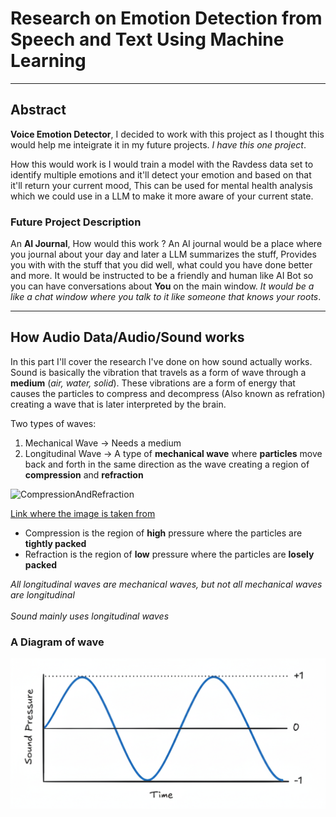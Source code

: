 # Research on Emotion Detection from Speech and Text Using Machine Learning

---

## Abstract
**Voice Emotion Detector**, I decided to work with this project as I thought this would help me inteigrate it in my future projects. *I have this one project*.

How this would work is I would train a model with the Ravdess data set to identify multiple emotions and it'll detect your emotion and based on that it'll return your current mood, This can be used for mental health analysis which we could use in a LLM to make it more aware of your current state.

### Future Project Description
An **AI Journal**, How would this work ? An AI journal would be a place where you journal about your day and later a LLM summarizes the stuff, Provides you with with the stuff that you did well, what could you have done better and more. It would be instructed to be a friendly and human like AI Bot so you can have conversations about **You** on the main window. *It would be a like a chat window where you talk to it like someone that knows your roots*.

---

## How Audio Data/Audio/Sound works

In this part I'll cover the research I've done on how sound actually works.
Sound is basically the vibration that travels as a form of wave through a **medium** (*air, water, solid*). These vibrations are a form of energy that causes the particles to compress and decompress (Also known as refration) creating a wave that is later interpreted by the brain. 

Two types of waves: 
1. Mechanical Wave -> Needs a medium 
2. Longitudinal Wave -> A type of **mechanical wave** where **particles** move back and forth in the same direction as the wave creating a region of **compression** and **refraction**


![CompressionAndRefraction](https://www.soundproofingcompany.com/wp-content/uploads/2018/11/amplitude-e1447285050750.gif)

[Link where the image is taken from](https://www.soundproofingcompany.com/soundproofing_101/what-is-sound)

- Compression is the region of **high** pressure where the particles are **tightly packed**
- Refraction is the region of **low** pressure where the particles are **losely packed**

*All longitudinal waves are mechanical waves, but not all mechanical waves are longitudinal <br><br>*
*Sound mainly uses longitudinal waves*

### A Diagram of wave
![SoundWaveDiagram](Research\Images\SoundWaveDiagram.png)



